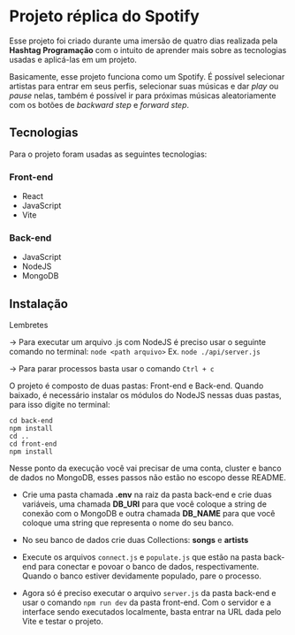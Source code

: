 
# Projeto réplica do Spotify

Esse projeto foi criado durante uma imersão de quatro dias realizada pela __Hashtag Programação__ com o intuito de aprender mais sobre as tecnologias usadas e aplicá-las em um projeto.

Basicamente, esse projeto funciona como um Spotify. É possível selecionar artistas para entrar em seus perfis, selecionar suas músicas e dar _play_ ou _pause_ nelas, também é possível ir para próximas músicas aleatoriamente com os botões de _backward step_ e _forward step_.

## Tecnologias

Para o projeto foram usadas as seguintes tecnologias:

### Front-end
* React
* JavaScript
* Vite

### Back-end
* JavaScript
* NodeJS
* MongoDB

## Instalação

Lembretes

-> Para executar um arquivo .js com NodeJS é preciso usar o seguinte comando no terminal:
`node <path arquivo>`
Ex. `node ./api/server.js`

-> Para parar processos basta usar o comando `Ctrl + c`

O projeto é composto de duas pastas: Front-end e Back-end. Quando baixado, é necessário instalar os módulos do NodeJS nessas duas pastas, para isso digite no terminal:

```
cd back-end
npm install
cd ..
cd front-end
npm install
```

Nesse ponto da execução você vai precisar de uma conta, cluster e banco de dados no MongoDB, esses passos não estão no escopo desse README.

* Crie uma pasta chamada **.env** na raiz da pasta back-end e crie duas variáveis, uma chamada **DB_URI** para que você coloque a string de conexão com o MongoDB e outra chamada **DB_NAME** para que você coloque uma string que representa o nome do seu banco.

* No seu banco de dados crie duas Collections: **songs** e **artists**

* Execute os arquivos `connect.js` e `populate.js` que estão na pasta back-end para conectar e povoar o banco de dados, respectivamente. Quando o banco estiver devidamente populado, pare o processo.

* Agora só é preciso executar o arquivo `server.js` da pasta back-end e usar o comando `npm run dev` da pasta front-end. Com o servidor e a interface sendo executados localmente, basta entrar na URL dada pelo Vite e testar o projeto.
